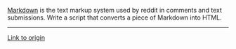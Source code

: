 [Markdown](http://daringfireball.net/projects/markdown/syntax) is the text markup system used by reddit in comments and text submissions. Write a script that converts a piece of Markdown into HTML.

---

[Link to origin](https://www.reddit.com/r/dailyprogrammer/zkf2h)